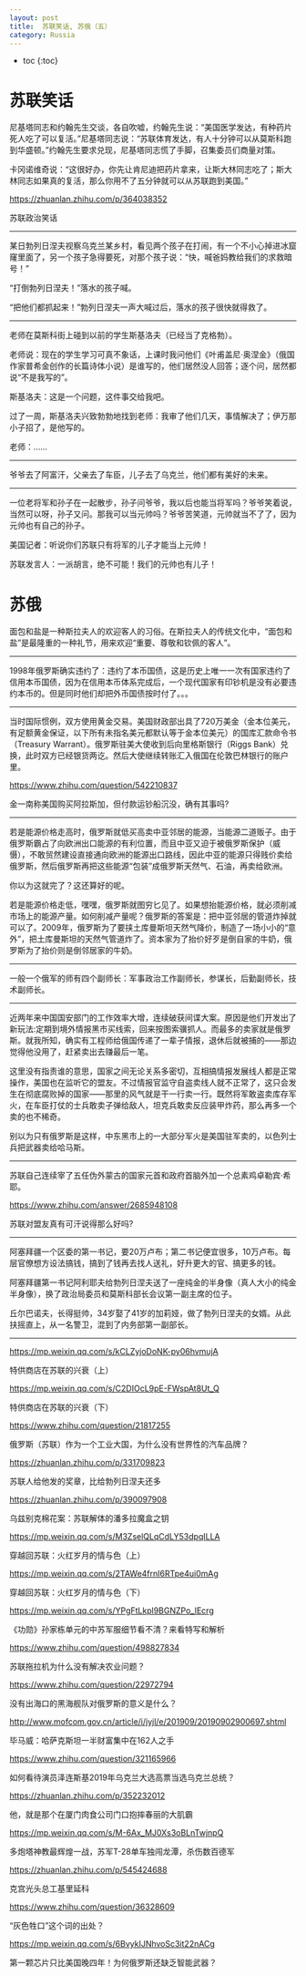 ```yaml
---
layout: post
title:  苏联笑话, 苏俄（五）
category: Russia 
---
```


* toc
{:toc}

# 苏联笑话

尼基塔同志和约翰先生交谈，各自吹嘘，约翰先生说：“美国医学发达，有种药片死人吃了可以复活。”尼基塔同志说：“苏联体育发达，有人十分钟可以从莫斯科跑到华盛顿。”约翰先生要求兑现，尼基塔同志慌了手脚，召集委员们商量对策。

卡冈诺维奇说：“这很好办，你先让肯尼迪把药片拿来，让斯大林同志吃了；斯大林同志如果真的复活，那么你用不了五分钟就可以从苏联跑到美国。”

https://zhuanlan.zhihu.com/p/364038352

苏联政治笑话

---

某日勃列日涅夫视察乌克兰某乡村，看见两个孩子在打闹，有一个不小心掉进冰窟窿里面了，另一个孩子急得要死，对那个孩子说：“快，喊爸妈教给我们的求救暗号！”

“打倒勃列日涅夫！”落水的孩子喊。

“把他们都抓起来！”勃列日涅夫一声大喊过后，落水的孩子很快就得救了。

---

老师在莫斯科街上碰到以前的学生斯基洛夫（已经当了克格勃）。

老师说：现在的学生学习可真不象话，上课时我问他们《叶甫盖尼·奥涅金》（俄国作家普希金创作的长篇诗体小说）是谁写的，他们居然没人回答；逐个问，居然都说“不是我写的”。

斯基洛夫：这是一个问题，这件事交给我吧。

过了一周，斯基洛夫兴致勃勃地找到老师：我审了他们几天，事情解决了；伊万那小子招了，是他写的。

老师：……

---

爷爷去了阿富汗，父亲去了车臣，儿子去了乌克兰，他们都有美好的未来。

---

一位老将军和孙子在一起散步，孙子问爷爷，我以后也能当将军吗？爷爷笑着说，当然可以呀，孙子又问。那我可以当元帅吗？爷爷苦笑道，元帅就当不了了，因为元帅也有自己的孙子。

美国记者：听说你们苏联只有将军的儿子才能当上元帅！

苏联发言人：一派胡言，绝不可能！我们的元帅也有儿子！

# 苏俄

面包和盐是一种斯拉夫人的欢迎客人的习俗。在斯拉夫人的传统文化中，“面包和盐”是最隆重的一种礼节，用来欢迎“重要、尊敬和钦佩的客人”。

---

1998年俄罗斯确实违约了：违约了本币国债，这是历史上唯一一次有国家违约了信用本币国债，因为在信用本币体系完成后，一个现代国家有印钞机是没有必要违约本币的。但是同时他们却把外币国债按时付了。。。

---

当时国际惯例，双方使用黄金交易。美国财政部出具了720万美金（金本位美元，有足额黄金保证，以下所有未指名美元都默认等于金本位美元）的国库汇款命令书（Treasury Warrant）。俄罗斯驻美大使收到后向里格斯银行（Riggs Bank）兑换，此时双方已经银货两讫。然后大使继续转账汇入俄国在伦敦巴林银行的账户里。

https://www.zhihu.com/question/542210837

金一南称美国购买阿拉斯加，但付款运钞船沉没，确有其事吗?

---

若是能源价格走高时，俄罗斯就低买高卖中亚邻居的能源，当能源二道贩子。由于俄罗斯霸占了向欧洲出口能源的有利位置，而且中亚又迫于被俄罗斯保护（威慑），不敢贸然建设直接通向欧洲的能源出口路线，因此中亚的能源只得贱价卖给俄罗斯，然后俄罗斯再把这些能源“包装”成俄罗斯天然气、石油，再卖给欧洲。

你以为这就完了？这还算好的呢。

若是能源价格走低，嘿嘿，俄罗斯就图穷匕见了。如果想抬能源价格，就必须削减市场上的能源产量。如何削减产量呢？俄罗斯的答案是：把中亚邻居的管道炸掉就可以了。2009年，俄罗斯为了要挟土库曼斯坦天然气降价，制造了一场小小的“意外”，把土库曼斯坦的天然气管道炸了。资本家为了抬价好歹是倒自家的牛奶，俄罗斯为了抬价则是倒邻居家的牛奶。

---

一般一个俄军的师有四个副师长：军事政治工作副师长，参谋长，后勤副师长，技术副师长。

---

近两年来中国国安部门的工作效率大增，连续破获间谍大案。原因是他们开发出了新玩法:定期到境外情报黑市买线索，回来按图索骥抓人。而最多的卖家就是俄罗斯。就我所知，确实有工程师给俄国传递了一辈子情报，退休后就被捕的——那边觉得他没用了，赶紧卖出去赚最后一笔。

这里没有指责谁的意思，国家之间无论关系多密切，互相搞情报发展线人都是正常操作，美国也在监听它的盟友。不过情报官监守自盗卖线人就不正常了，这只会发生在彻底腐败掉的国家——那里的风气就是干一行卖一行。既然将军敢盗卖库存军火，在车臣打仗的士兵敢卖子弹给敌人，坦克兵敢卖反应装甲炸药，那么再多一个卖的也不稀奇。

别以为只有俄罗斯是这样，中东黑市上的一大部分军火是美国驻军卖的，以色列士兵把武器卖给哈马斯。

---

苏联自己连续宰了五任伪外蒙古的国家元首和政府首脑外加一个总素鸡卓勒宾·希耶。

https://www.zhihu.com/answer/2685948108

苏联对盟友真有可汗说得那么好吗?

---

阿塞拜疆一个区委的第一书记，要20万卢布；第二书记便宜很多，10万卢布。每层官僚想方设法搞钱，搞到了钱再去找人送礼，好升更大的官、搞更多的钱。

阿塞拜疆第一书记阿利耶夫给勃列日涅夫送了一座纯金的半身像（真人大小的纯金半身像），换了政治局委员和莫斯科部长会议第一副主席的位子。

丘尔巴诺夫，长得挺帅，34岁娶了41岁的加莉娅，做了勃列日涅夫的女婿。从此扶摇直上，从一名警卫，混到了内务部第一副部长。

---

https://mp.weixin.qq.com/s/kCLZyjoDoNK-py06hvmujA

特供商店在苏联的兴衰（上）

https://mp.weixin.qq.com/s/C2DIOcL9pE-FWspAt8Ut_Q

特供商店在苏联的兴衰（下）

https://www.zhihu.com/question/21817255

俄罗斯（苏联）作为一个工业大国，为什么没有世界性的汽车品牌？

https://zhuanlan.zhihu.com/p/331709823

苏联人给他发的奖章，比给勃列日涅夫还多

https://zhuanlan.zhihu.com/p/390097908

乌兹别克棉花案：苏联解体的潘多拉魔盒之钥

https://mp.weixin.qq.com/s/M3ZselQLqCdLY53dpqILLA

穿越回苏联：火红岁月的情与色（上）

https://mp.weixin.qq.com/s/2TAWe4frnI6RTpe4ui0mAg

穿越回苏联：火红岁月的情与色（下）

https://mp.weixin.qq.com/s/YPgFtLkpl9BGNZPo_IEcrg

《功勋》孙家栋单元的中苏军服细节看不清？来看特写和解析

https://www.zhihu.com/question/498827834

苏联拖拉机为什么没有解决农业问题？

https://www.zhihu.com/question/22972794

没有出海口的黑海舰队对俄罗斯的意义是什么？

http://www.mofcom.gov.cn/article/i/jyjl/e/201909/20190902900697.shtml

毕马威：哈萨克斯坦一半财富集中在162人之手

https://www.zhihu.com/question/321165966

如何看待演员泽连斯基2019年乌克兰大选高票当选乌克兰总统？

https://zhuanlan.zhihu.com/p/352232012

他，就是那个在厦门肉食公司门口抱摔春丽的大肌霸

https://mp.weixin.qq.com/s/M-6Ax_MJ0Xs3oBLnTwjnpQ

多炮塔神教最辉煌一战，苏军T-28单车独闯龙潭，杀伤数百德军

https://zhuanlan.zhihu.com/p/545424688

克宫光头总工基里延科

https://www.zhihu.com/question/36328609

“灰色牲口”这个词的出处？

https://mp.weixin.qq.com/s/6BvykIJNhvoSc3it22nACg

第一颗芯片只比美国晚四年！为何俄罗斯还缺乏智能武器？
